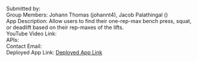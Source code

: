 Submitted by: <br>
Group Members: Johann Thomas (johannt4), Jacob Palathingal () <br>
App Description: Allow users to find their one-rep-max bench press, squat, or deadlift based on their rep-maxes of the lifts. <br>
YouTube Video Link: <br>
APIs: <br>
Contact Email: <br>
Deployed App Link: [Deployed App Link](https://cmsc335-finalproject-1-1fl9.onrender.com)